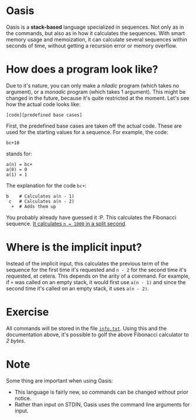 # Oasis

Oasis is a **stack-based** language specialized in sequences. Not only as in the commands, but also as in how it calculates the sequences. With smart memory usage and memoization, it can calculate several sequences within seconds of time, without getting a recursion error or memory overflow.

# How does a program look like?

Due to it's nature, you can only make a _niladic_ program (which takes no argument), or a _monadic_ program (which takes 1 argument). This might be changed in the future, because it's quite restricted at the moment. Let's see how the actual code looks like:

    [code][predefined base cases]

First, the predefined base cases are taken off the actual code. These are used for the starting values for a sequence. For example, the code:

    bc+10

stands for:

    a(n) = bc+
    a(0) = 0
    a(1) = 1

The explanation for the code `bc+`:

    b    # Calculates a(n - 1)
     c   # Calculates a(n - 2)
      +  # Adds them up

You probably already have guessed it :P. This calculates the Fibonacci sequence. [It calculates `n = 1000` in a split second](http://oasis.tryitonline.net/#code=YmMrMTA&input=&args=MTAwMA+LXQ).

# Where is the implicit input?

Instead of the implicit input, this calculates the previous term of the sequence for the first time it's requested and `n - 2` for the second time it's requested, et cetera. This depends on the arity of a command. For example, if `+` was called on an empty stack, it would first use `a(n - 1)` and since the second time it's called on an empty stack, it uses `a(n - 2)`.

# Exercise

All commands will be stored in the file [`info.txt`](https://github.com/Adriandmen/Oasis/blob/master/info.txt). Using this and the documentation above, it's possible to golf the above Fibonacci calculator to _2 bytes_. 

# Note

Some thing are important when using Oasis:

 - This language is fairly new, so commands can be changed without prior notice.
 - Rather than input on STDIN, Oasis uses the command line arguments for input.

